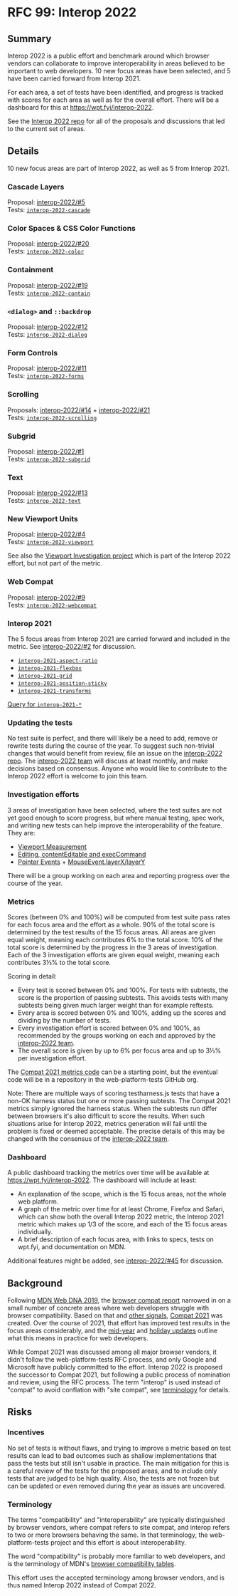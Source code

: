 # RFC 99: Interop 2022

## Summary

Interop 2022 is a public effort and benchmark around which browser vendors can collaborate to improve interoperability in areas believed to be important to web developers. 10 new focus areas have been selected, and 5 have been carried forward from Interop 2021.

For each area, a set of tests have been identified, and progress is tracked with scores for each area as well as for the overall effort. There will be a dashboard for this at https://wpt.fyi/interop-2022.

See the [Interop 2022 repo](https://github.com/web-platform-tests/interop-2022) for all of the proposals and discussions that led to the current set of areas.

## Details

10 new focus areas are part of Interop 2022, as well as 5 from Interop 2021.

### Cascade Layers

Proposal: [interop-2022/#5](https://github.com/web-platform-tests/interop-2022/issues/5)  
Tests: [`interop-2022-cascade`](https://wpt.fyi/results/?label=master&label=experimental&product=chrome&product=firefox&product=safari&aligned&q=label%3Ainterop-2022-cascade)

### Color Spaces & CSS Color Functions

Proposal: [interop-2022/#20](https://github.com/web-platform-tests/interop-2022/issues/20)  
Tests: [`interop-2022-color`](https://wpt.fyi/results/?label=master&label=experimental&product=chrome&product=firefox&product=safari&aligned&q=label%3Ainterop-2022-color)

### Containment

Proposal: [interop-2022/#19](https://github.com/web-platform-tests/interop-2022/issues/19)  
Tests: [`interop-2022-contain`](https://wpt.fyi/results/?label=master&label=experimental&product=chrome&product=firefox&product=safari&aligned&q=label%3Ainterop-2022-contain)


### `<dialog>` and `::backdrop`

Proposal: [interop-2022/#12](https://github.com/web-platform-tests/interop-2022/issues/12)  
Tests: [`interop-2022-dialog`](https://wpt.fyi/results/?label=master&label=experimental&product=chrome&product=firefox&product=safari&aligned&q=label%3Ainterop-2022-dialog)

### Form Controls

Proposal: [interop-2022/#11](https://github.com/web-platform-tests/interop-2022/issues/11)  
Tests: [`interop-2022-forms`](https://wpt.fyi/results/?label=master&label=experimental&product=chrome&product=firefox&product=safari&aligned&q=label%3Ainterop-2022-forms)


### Scrolling

Proposals: [interop-2022/#14](https://github.com/web-platform-tests/interop-2022/issues/14) + [interop-2022/#21](https://github.com/web-platform-tests/interop-2022/issues/21)  
Tests: [`interop-2022-scrolling`](https://wpt.fyi/results/?label=master&label=experimental&product=chrome&product=firefox&product=safari&aligned&q=label%3Ainterop-2022-scrolling)

### Subgrid

Proposal: [interop-2022/#1](https://github.com/web-platform-tests/interop-2022/issues/1)  
Tests: [`interop-2022-subgrid`](https://wpt.fyi/results/?label=master&label=experimental&product=chrome&product=firefox&product=safari&aligned&q=label%3Ainterop-2022-subgrid)

### Text

Proposal: [interop-2022/#13](https://github.com/web-platform-tests/interop-2022/issues/13)  
Tests: [`interop-2022-text`](https://wpt.fyi/results/?label=master&label=experimental&product=chrome&product=firefox&product=safari&aligned&q=label%3Ainterop-2022-text)

### New Viewport Units

Proposal: [interop-2022/#4](https://github.com/web-platform-tests/interop-2022/issues/4)  
Tests: [`interop-2022-viewport`](https://wpt.fyi/results/?label=master&label=experimental&product=chrome&product=firefox&product=safari&aligned&q=label%3Ainterop-2022-viewport)

See also the [Viewport Investigation project](https://github.com/web-platform-tests/interop-2022/issues/41) which is part of the Interop 2022 effort, but not part of the metric.

### Web Compat

Proposal: [interop-2022/#9](https://github.com/web-platform-tests/interop-2022/issues/9)  
Tests: [`interop-2022-webcompat`](https://wpt.fyi/results/?label=master&label=experimental&product=chrome&product=firefox&product=safari&aligned&q=label%3Ainterop-2022-webcompat)

### Interop 2021

The 5 focus areas from Interop 2021 are carried forward and included in the metric. See [interop-2022/#2](https://github.com/web-platform-tests/interop-2022/issues/2) for discussion.

- [`interop-2021-aspect-ratio`](https://wpt.fyi/results/?label=master&label=experimental&product=chrome&product=firefox&product=safari&aligned&q=label%3Ainterop-2021-aspect-ratio)
- [`interop-2021-flexbox`](https://wpt.fyi/results/?label=master&label=experimental&product=chrome&product=firefox&product=safari&aligned&q=label%3Ainterop-2021-flexbox)
- [`interop-2021-grid`](https://wpt.fyi/results/?label=master&label=experimental&product=chrome&product=firefox&product=safari&aligned&q=label%3Ainterop-2021-grid)
- [`interop-2021-position-sticky`](https://wpt.fyi/results/?label=master&label=experimental&product=chrome&product=firefox&product=safari&aligned&q=label%3Ainterop-2021-position-sticky)
- [`interop-2021-transforms`](https://wpt.fyi/results/?label=master&label=experimental&product=chrome&product=firefox&product=safari&aligned&q=label%3Ainterop-2021-transforms)

[Query for `interop-2021-*`](https://wpt.fyi/results/?label=master&label=experimental&product=chrome&product=firefox&product=safari&aligned&q=label%3Ainterop-2021-aspect-ratio%20or%20label%3Ainterop-2021-flexbox%20or%20label%3Ainterop-2021-grid%20or%20label%3Ainterop-2021-position-sticky%20or%20label%3Ainterop-2021-transforms)

### Updating the tests

No test suite is perfect, and there will likely be a need to add, remove or rewrite tests during the course of the year. To suggest such non-trivial changes that would benefit from review, file an issue on the [interop-2022 repo](https://github.com/web-platform-tests/interop-2022). The [interop-2022 team](https://github.com/orgs/web-platform-tests/teams/interop-2022) will discuss at least monthly, and make decisions based on consensus. Anyone who would like to contribute to the Interop 2022 effort is welcome to join this team.

### Investigation efforts

3 areas of investigation have been selected, where the test suites are not yet good enough to score progress, but where manual testing, spec work, and writing new tests can help improve the interoperability of the feature. They are:

- [Viewport Measurement](https://github.com/web-platform-tests/interop-2022/issues/4)
- [Editing, contentEditable and execCommand](https://github.com/web-platform-tests/interop-2022/issues/17)
- [Pointer Events](https://github.com/web-platform-tests/interop-2022/issues/15) + [MouseEvent.layerX/layerY](https://github.com/web-platform-tests/interop-2022/issues/37)

There will be a group working on each area and reporting progress over the course of the year.

### Metrics

Scores (between 0% and 100%) will be computed from test suite pass rates for each focus area and the effort as a whole. 90% of the total score is determined by the test results of the 15 focus areas. All areas are given equal weight, meaning each contributes 6% to the total score. 10% of the total score is determined by the progress in the 3 areas of investigation. Each of the 3 investigation efforts are given equal weight, meaning each contributes 3⅓% to the total score.

Scoring in detail:

- Every test is scored between 0% and 100%. For tests with subtests, the score is the proportion of passing subtests. This avoids tests with many subtests being given much larger weight than for example reftests.
- Every area is scored between 0% and 100%, adding up the scores and dividing by the number of tests.
- Every investigation effort is scored between 0% and 100%, as recommended by the groups working on each and approved by the [interop-2022 team](https://github.com/orgs/web-platform-tests/teams/interop-2022).
- The overall score is given by up to 6% per focus area and up to 3⅓% per investigation effort.

The [Compat 2021 metrics code](https://github.com/Ecosystem-Infra/wpt-results-analysis/tree/main/compat-2021) can be a starting point, but the eventual code will be in a repository in the web-platform-tests GitHub org.

Note: There are multiple ways of scoring testharness.js tests that have a non-OK harness status but one or more passing subtests. The Compat 2021 metrics simply ignored the harness status. When the subtests run differ between browsers it's also difficult to score the results. When such situations arise for Interop 2022, metrics generation will fail until the problem is fixed or deemed acceptable. The precise details of this may be changed with the consensus of the [interop-2022 team](https://github.com/orgs/web-platform-tests/teams/interop-2022).

### Dashboard

A public dashboard tracking the metrics over time will be available at https://wpt.fyi/interop-2022. The dashboard will include at least:

- An explanation of the scope, which is the 15 focus areas, not the whole web platform.
- A graph of the metric over time for at least Chrome, Firefox and Safari, which can show both the overall Interop 2022 metric, the Interop 2021 metric which makes up 1/3 of the score, and each of the 15 focus areas individually.
- A brief description of each focus area, with links to specs, tests on wpt.fyi, and documentation on MDN.

Additional features might be added, see [interop-2022/#45](https://github.com/web-platform-tests/interop-2022/issues/45) for discussion.

## Background

Following [MDN Web DNA 2019](https://insights.developer.mozilla.org/reports/mdn-web-developer-needs-assessment-2019.html), the [browser compat report](https://insights.developer.mozilla.org/reports/mdn-browser-compatibility-report-2020.html) narrowed in on a small number of concrete areas where web developers struggle with browser compatibility. Based on that and [other signals](https://web.dev/compat2021/#choosing-what-to-focus-on), [Compat 2021](https://wpt.fyi/compat2021) was created. Over the course of 2021, that effort has improved test results in the focus areas considerably, and the [mid-year](https://web.dev/compat2021-midyear/) and [holiday updates](https://web.dev/compat2021-holiday-update/) outline what this means in practice for web developers.

While Compat 2021 was discussed among all major browser vendors, it didn't follow the web-platform-tests RFC process, and only Google and Microsoft have publicly committed to the effort. Interop 2022 is proposed the successor to Compat 2021, but following a public process of nomination and review, using the RFC process. The term "interop" is used instead of "compat" to avoid conflation with "site compat", see [terminology](#terminology) for details.

## Risks

### Incentives

No set of tests is without flaws, and trying to improve a metric based on test results can lead to bad outcomes such as shallow implementations that pass the tests but still isn't usable in practice. The main mitigation for this is a careful review of the tests for the proposed areas, and to include only tests that are judged to be high quality. Also, the tests are not frozen but can be updated or even removed during the year as issues are uncovered.

### Terminology

The terms "compatibility" and "interoperability" are typically distinguished by browser vendors, where compat refers to site compat, and interop refers to two or more browsers behaving the same. In that terminology, the web-platform-tests project and this effort is about interoperability.

The word "compatibility" is probably more familiar to web developers, and is the terminology of MDN's [browser compatibility tables](https://developer.mozilla.org/en-US/docs/Web/API/AudioTrack#browser_compatibility).

This effort uses the accepted terminology among browser vendors, and is thus named Interop 2022 instead of Compat 2022.
